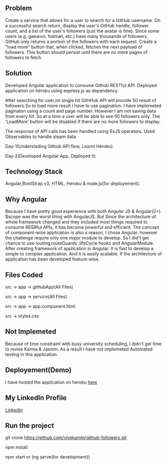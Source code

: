 ## Problem
Create a service that allows for a user to search for a GitHub username. On a successful search return, display the user's GitHub handle, follower count, and a list of the user's followers (just the avatar is fine). Since some users (e.g. gaearon, holman, etc.) have many thousands of followers, GitHub only returns a portion of the followers with each request. Create a "load more" button that, when clicked, fetches the next payload of followers. This button should persist until there are no more pages of followers to fetch.

## Solution
Developed Angular application to consume Github RESTful API. Deployed application on heroku using express.js as dependency.

After searching for user,on single hit GithHub API will provide 50 result of followers.So to load more result I have to use pagination. I have implemeted paginaton using a count and page number. However I am not saving data from every hit. So at a time a user will be able to see 50 followers only.
The 'LoadMore' button will be disabled if there are no more followers to display.

The response of API calls has been handled using RxJS operators. Used Observables to handle steam data.

Day-1(Understading Github API flow, Learnt Heroku)

Day-2(Developed Angular App, Deployed it)



## Technology Stack
Angular,BootStrap v3, HTML, Heroku & node.js(for deployement).

## Why Angular
Because I have pretty good experience with both Angular JS & Angular(2+). $scope was the worst thing with AngularJS. But Since the architecture of whole framework changed and they included most things required to consume RESRful APIs, it has become powerful and efficient. The concept of component-wise application is also a reason, I chose Angular. however the challenge require only one major module to develop. So I did't get chance to use routing,routeGuards ,lifeCycle hooks and AngularModule.
After creating framework of application in Angular. It is fast to develop a simple to complex application. And it is easily scalable, If the architecture of application has been developed feature-wise.

## Files Coded
src -> app -> githubApp(All Files)

src -> app -> service(All Files)

src -> app -> app.component.html

src -> styles.css

## Not Implemeted
Because of time constraint with busy university scheduling, I didn't get time to revise Karma & Jasmin. As a result I have not implemeted Automated testing in this application.

## Deployement(Demo)
I have hosted the application on heroku [here](https://githubfollower.herokuapp.com/)

## My LinkedIn Profile
[LinkedIn](https://www.linkedin.com/in/vivek-amin/)

## Run the project
git clone https://github.com/vivekamin/github-followers.git

npm install

npm start or (ng serve(for development))





